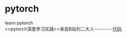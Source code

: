 # pytorch
learn pytorch</br> 
<<pytorch深度学习实践>>来自B站刘二大人---------<a href="https://github.com/zhangyu13141/pytorch/tree/master/pytorch%E8%AF%BE%E7%A8%8B----%E3%80%8APyTorch%E6%B7%B1%E5%BA%A6%E5%AD%A6%E4%B9%A0%E5%AE%9E%E8%B7%B5%E3%80%8B">代码</a></br>

